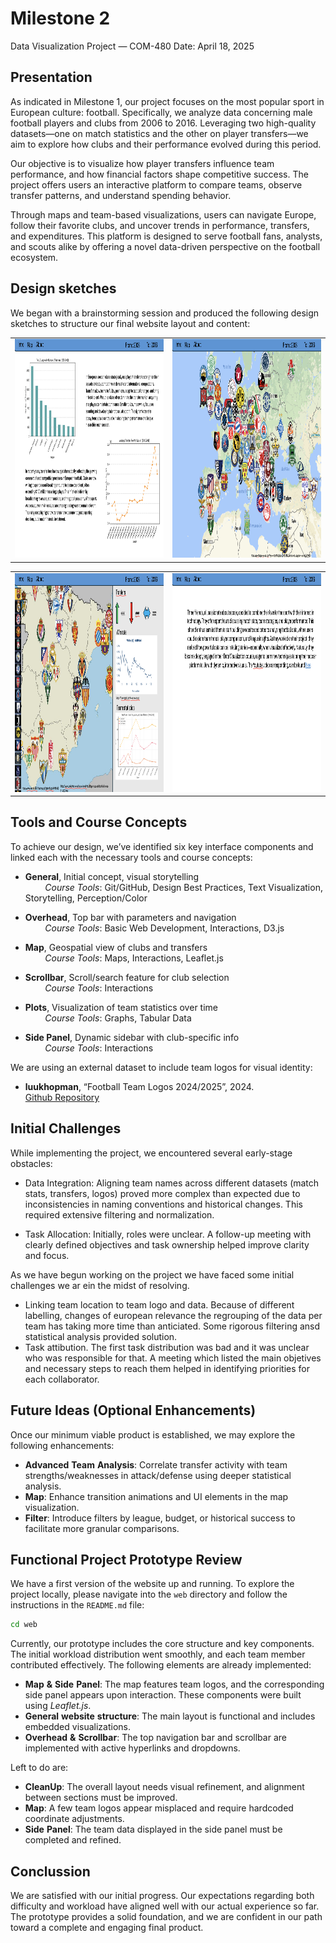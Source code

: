 # Milestone 2 

Data Visualization Project — COM-480
Date: April 18, 2025

## Presentation

As indicated in Milestone 1, our project focuses on the most popular sport in European culture: football. Specifically, we analyze data concerning male football players and clubs from 2006 to 2016. Leveraging two high-quality datasets—one on match statistics and the other on player transfers—we aim to explore how clubs and their performance evolved during this period.

Our objective is to visualize how player transfers influence team performance, and how financial factors shape competitive success. The project offers users an interactive platform to compare teams, observe transfer patterns, and understand spending behavior.

Through maps and team-based visualizations, users can navigate Europe, follow their favorite clubs, and uncover trends in performance, transfers, and expenditures. This platform is designed to serve football fans, analysts, and scouts alike by offering a novel data-driven perspective on the football ecosystem.

## Design sketches 

We began with a brainstorming session and produced the following design sketches to structure our final website layout and content:

<table align="center">
  <tr>
    <td align="center">
      <img src="../plots/Intro.png" alt="Opening page with initial key figures" width="500" height="350">
    </td>
    <td align="center">
      <img src="../plots/Map.png" alt="Interactive Map" width="500" height="350">
    </td>
  </tr>
</table>

<table align="center">
  <tr>
    <td align="center">
      <img src="../plots/InteractiveMap.png" alt="Outfolding data visualization per selected team" width="500" height="350">
    </td>
    <td align="center">
      <img src="../plots/PageDescirption.png" alt="Final descriptive page" width="500" height="350">
    </td>
  </tr>
</table>

## Tools and Course Concepts

To achieve our design, we’ve identified six key interface components and linked each with the necessary tools and course concepts:
 
- **General**, Initial concept, visual storytelling  
&nbsp;&nbsp;&nbsp;&nbsp;&nbsp;&nbsp;&nbsp;&nbsp;*Course Tools*: Git/GitHub, Design Best Practices, Text Visualization, Storytelling, Perception/Color  

- **Overhead**, Top bar with parameters and navigation  
&nbsp;&nbsp;&nbsp;&nbsp;&nbsp;&nbsp;&nbsp;&nbsp;*Course Tools*: Basic Web Development, Interactions, D3.js  

- **Map**, Geospatial view of clubs and transfers  
&nbsp;&nbsp;&nbsp;&nbsp;&nbsp;&nbsp;&nbsp;&nbsp;*Course Tools*: Maps, Interactions, Leaflet.js  

- **Scrollbar**, Scroll/search feature for club selection  
&nbsp;&nbsp;&nbsp;&nbsp;&nbsp;&nbsp;&nbsp;&nbsp;*Course Tools*: Interactions  

- **Plots**, Visualization of team statistics over time  
&nbsp;&nbsp;&nbsp;&nbsp;&nbsp;&nbsp;&nbsp;&nbsp;*Course Tools*: Graphs, Tabular Data  

- **Side Panel**, Dynamic sidebar with club-specific info  
&nbsp;&nbsp;&nbsp;&nbsp;&nbsp;&nbsp;&nbsp;&nbsp;*Course Tools*: Interactions  


We are using an external dataset to include team logos for visual identity:
- **luukhopman**, “Football Team Logos 2024/2025”, 2024.  
   [Github Repository](https://github.com/luukhopman/football-logos?)


## Initial Challenges 


While implementing the project, we encountered several early-stage obstacles:
- Data Integration: Aligning team names across different datasets (match stats, transfers, logos) proved more complex than expected due to inconsistencies in naming conventions and historical changes. This required extensive filtering and normalization.

- Task Allocation: Initially, roles were unclear. A follow-up meeting with clearly defined objectives and task ownership helped improve clarity and focus.


As we have begun working on the project we have faced some initial challenges we ar ein the midst of resolving. 
- Linking team location to team logo and data. Because of different labelling, changes of european relevance the regrouping of the data per team has taking more time than anticiated. Some rigorous filtering ansd statistical analysis provided solution. 
- Task attibution. The first task distribution was bad and it was unclear who was responsible for that. A meeting which listed the main objetives and necessary steps to reach them helped in identifying priorities for each collaborator. 


## Future Ideas (Optional Enhancements)

Once our minimum viable product is established, we may explore the following enhancements:
- **Advanced** **Team** **Analysis**: Correlate transfer activity with team strengths/weaknesses in attack/defense using deeper statistical analysis.
- **Map**: Enhance transition animations and UI elements in the map visualization.
- **Filter**: Introduce filters by league, budget, or historical success to facilitate more granular comparisons.

## Functional Project Prototype Review

We have a first version of the website up and running. To explore the project locally, please navigate into the `web` directory and follow the instructions in the `README.md` file:

```bash
cd web
``` 

Currently, our prototype includes the core structure and key components. The initial workload distribution went smoothly, and each team member contributed effectively. The following elements are already implemented:
- **Map** **&** **Side** **Panel**: The map features team logos, and the corresponding side panel appears upon interaction. These components were built using *Leaflet.js*.
- **General** **website** **structure**: The main layout is functional and includes embedded visualizations.
- **Overhead** **&** **Scrollbar**: The top navigation bar and scrollbar are implemented with active hyperlinks and dropdowns.

Left to do are: 
- **CleanUp**: The overall layout needs visual refinement, and alignment between sections must be improved.
- **Map**: A few team logos appear misplaced and require hardcoded coordinate adjustments.
- **Side** **Panel**: The team data displayed in the side panel must be completed and refined.

## Conclussion 

We are satisfied with our initial progress. Our expectations regarding both difficulty and workload have aligned well with our actual experience so far. The prototype provides a solid foundation, and we are confident in our path toward a complete and engaging final product.